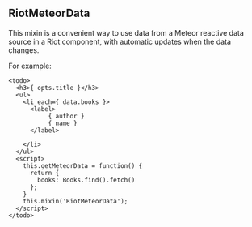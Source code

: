 ## RiotMeteorData

This mixin is a convenient way to use data from a Meteor reactive data source in a Riot component, with automatic updates when the data changes.

For example:

```
<todo>
  <h3>{ opts.title }</h3>
  <ul>
    <li each={ data.books }>
      <label>
           { author }
           { name }
      </label>

    </li>
  </ul>
  <script>
    this.getMeteorData = function() {
      return {
        books: Books.find().fetch()
      };
    }
    this.mixin('RiotMeteorData');
  </script>
</todo>
```
